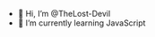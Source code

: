 - 👋 Hi, I’m @TheLost-Devil
- 🌱 I’m currently learning JavaScript
<!---
TheLost-Devil/TheLost-Devil is a ✨ special ✨ repository because its `README.md` (this file) appears on your GitHub profile.
You can click the Preview link to take a look at your changes.
--->
